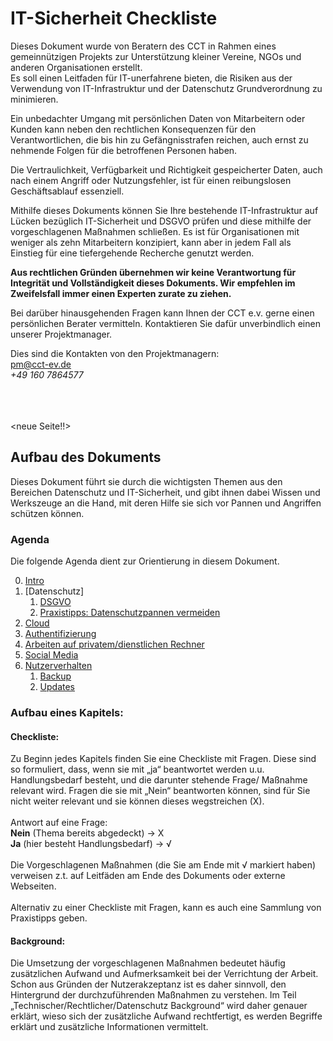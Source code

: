 # IT-Sicherheit Checkliste

Dieses Dokument wurde von Beratern des CCT in Rahmen eines gemeinnützigen Projekts zur Unterstützung kleiner Vereine, NGOs und anderen Organisationen erstellt.<br/>
Es soll einen Leitfaden für IT-unerfahrene bieten, die Risiken aus der Verwendung von IT-Infrastruktur und der Datenschutz Grundverordnung zu minimieren.

Ein unbedachter Umgang mit persönlichen Daten von Mitarbeitern oder Kunden kann neben den rechtlichen Konsequenzen für den Verantwortlichen, die bis hin zu Gefängnisstrafen reichen, auch ernst zu nehmende Folgen für die betroffenen Personen haben.

Die Vertraulichkeit, Verfügbarkeit und Richtigkeit gespeicherter Daten, auch nach einem Angriff oder Nutzungsfehler, ist für einen reibungslosen Geschäftsablauf essenziell.

Mithilfe dieses Dokuments können Sie Ihre bestehende IT-Infrastruktur auf Lücken bezüglich IT-Sicherheit und DSGVO prüfen und diese mithilfe der vorgeschlagenen Maßnahmen schließen. Es ist für Organisationen mit weniger als zehn Mitarbeitern konzipiert, kann aber in jedem Fall als Einstieg für eine tiefergehende Recherche genutzt werden.

**Aus rechtlichen Gründen übernehmen wir keine Verantwortung für Integrität und Vollständigkeit dieses Dokuments. Wir empfehlen im Zweifelsfall immer einen Experten zurate zu ziehen.**

Bei darüber hinausgehenden Fragen kann Ihnen der CCT e.v. gerne einen persönlichen Berater vermitteln. Kontaktieren Sie dafür unverbindlich einen unserer Projektmanager.

Dies sind die Kontakten von den Projektmanagern: <br />
<a href="mailto:pm@cct-ev.de">pm@cct-ev.de</a> <br />
_+49 160 7864577_

<br><br><br>
<neue Seite!!>

## Aufbau des Dokuments
Dieses Dokument führt sie durch die wichtigsten Themen aus den Bereichen Datenschutz und IT-Sicherheit, und gibt ihnen dabei Wissen und Werkszeuge an die Hand, mit deren Hilfe sie sich vor Pannen und Angriffen schützen können.


### Agenda

Die folgende Agenda dient zur Orientierung in diesem Dokument.

0. [Intro](https://github.com/FlorianWoelki/mp_it_sicherheit/blob/master/intro.md)
1. [Datenschutz]
    1. [DSGVO](https://github.com/FlorianWoelki/mp_it_sicherheit/blob/master/dsgvo_chapter.md)
    2. [Praxistipps: Datenschutzpannen vermeiden](https://github.com/FlorianWoelki/mp_it_sicherheit/blob/master/data_breaches_chapter.md)
2. [Cloud](https://github.com/FlorianWoelki/mp_it_sicherheit/blob/master/cloud_chapter.md)
3. [Authentifizierung](https://github.com/FlorianWoelki/mp_it_sicherheit/blob/master/authentication_chapter.md)
4. [Arbeiten auf privatem/dienstlichen Rechner](#private-work-section)
5. [Social Media](https://github.com/FlorianWoelki/mp_it_sicherheit/blob/master/social_media_chapter.md)
6. [Nutzerverhalten](#user-section)
    1. [Backup](https://github.com/FlorianWoelki/mp_it_sicherheit/blob/master/user_behaviour/backup.md)
    2. [Updates](https://github.com/FlorianWoelki/mp_it_sicherheit/blob/master/user_behaviour/updates.md)
    
### Aufbau eines Kapitels:

#### Checkliste:
Zu Beginn jedes Kapitels finden Sie eine Checkliste mit Fragen. Diese sind so formuliert, dass, wenn sie mit „ja“ beantwortet werden u.u. Handlungsbedarf besteht, und die darunter stehende Frage/ Maßnahme relevant wird.
Fragen die sie mit „Nein“ beantworten können, sind für Sie nicht weiter relevant und sie können dieses wegstreichen (X).<br><br>
Antwort auf eine Frage:<br>
**Nein** (Thema bereits abgedeckt) ->   X<br>
**Ja** (hier besteht Handlungsbedarf) -> √<br><br>
Die Vorgeschlagenen Maßnahmen (die Sie am Ende mit √ markiert haben) verweisen z.t. auf Leitfäden am Ende des Dokuments oder externe Webseiten.<br>
<br>
Alternativ zu einer Checkliste mit Fragen, kann es auch eine Sammlung von Praxistipps geben.
#### Background:
Die Umsetzung der vorgeschlagenen Maßnahmen bedeutet häufig zusätzlichen Aufwand und Aufmerksamkeit bei der Verrichtung der Arbeit. Schon aus Gründen der Nutzerakzeptanz ist es daher sinnvoll, den Hintergrund der durchzuführenden Maßnahmen zu verstehen.
Im Teil „Technischer/Rechtlicher/Datenschutz Background“ wird daher genauer erklärt, wieso sich der zusätzliche Aufwand rechtfertigt, es werden Begriffe erklärt und zusätzliche Informationen vermittelt.

